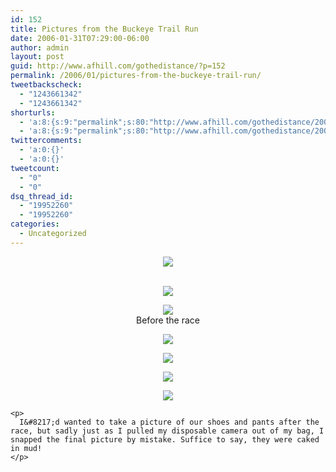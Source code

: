 ```yaml
---
id: 152
title: Pictures from the Buckeye Trail Run
date: 2006-01-31T07:29:00-06:00
author: admin
layout: post
guid: http://www.afhill.com/gothedistance/?p=152
permalink: /2006/01/pictures-from-the-buckeye-trail-run/
tweetbackscheck:
  - "1243661342"
  - "1243661342"
shorturls:
  - 'a:8:{s:9:"permalink";s:80:"http://www.afhill.com/gothedistance/2006/01/pictures-from-the-buckeye-trail-run/";s:7:"tinyurl";s:25:"http://tinyurl.com/c6mvmr";s:4:"isgd";s:17:"http://is.gd/h9We";s:5:"bitly";s:18:"http://bit.ly/9kwE";s:5:"snipr";s:22:"http://snipr.com/ap0h0";s:5:"snurl";s:22:"http://snurl.com/ap0h0";s:7:"snipurl";s:24:"http://snipurl.com/ap0h0";s:4:"trim";s:17:"http://tr.im/cjo8";}'
  - 'a:8:{s:9:"permalink";s:80:"http://www.afhill.com/gothedistance/2006/01/pictures-from-the-buckeye-trail-run/";s:7:"tinyurl";s:25:"http://tinyurl.com/c6mvmr";s:4:"isgd";s:17:"http://is.gd/h9We";s:5:"bitly";s:18:"http://bit.ly/9kwE";s:5:"snipr";s:22:"http://snipr.com/ap0h0";s:5:"snurl";s:22:"http://snurl.com/ap0h0";s:7:"snipurl";s:24:"http://snipurl.com/ap0h0";s:4:"trim";s:17:"http://tr.im/cjo8";}'
twittercomments:
  - 'a:0:{}'
  - 'a:0:{}'
tweetcount:
  - "0"
  - "0"
dsq_thread_id:
  - "19952260"
  - "19952260"
categories:
  - Uncategorized
---
```

<div align="center">
  <img src="http://images16.fotki.com/v274/photos/9/98745/1821784/bridget-vi.jpg" /></p> 
  
  <p>
    <lj-cut text="more behind the cut"><br /> <img src="http://images15.fotki.com/v269/photos/9/98745/1821784/stairs-vi.jpg" />
  </p>
  
  <p>
    <img src="http://images15.fotki.com/v268/photos/9/98745/1821784/three-vi.jpg" /><br /> Before the race
  </p>
  
  <p>
    <img src="http://images16.fotki.com/v275/photos/9/98745/1821784/trail2-vi.jpg" />
  </p>
  
  <p>
    <img src="http://images15.fotki.com/v267/photos/9/98745/1821784/trail3-vi.jpg" />
  </p>
  
  <p>
    <img src="http://images12.fotki.com/v253/photos/9/98745/1821784/trail-vi.jpg" />
  </p>
  
  <p>
    <img src="http://images16.fotki.com/v274/photos/9/98745/1821784/waterfall-vi.jpg" /></lj-cut> </div> 
    
    <p>
      I&#8217;d wanted to take a picture of our shoes and pants after the race, but sadly just as I pulled my disposable camera out of my bag, I snapped the final picture by mistake. Suffice to say, they were caked in mud!
    </p>